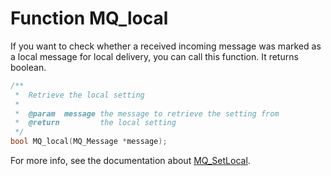# Function MQ_local

If you want to check whether a received incoming message was marked as a
local message for local delivery, you can call this function. It returns
boolean.

````c
/**
 *  Retrieve the local setting
 *
 *  @param  message the message to retrieve the setting from
 *  @return         the local setting
 */
bool MQ_local(MQ_Message *message);
````

For more info, see the documentation about [MQ_SetLocal](mq_setlocal).

